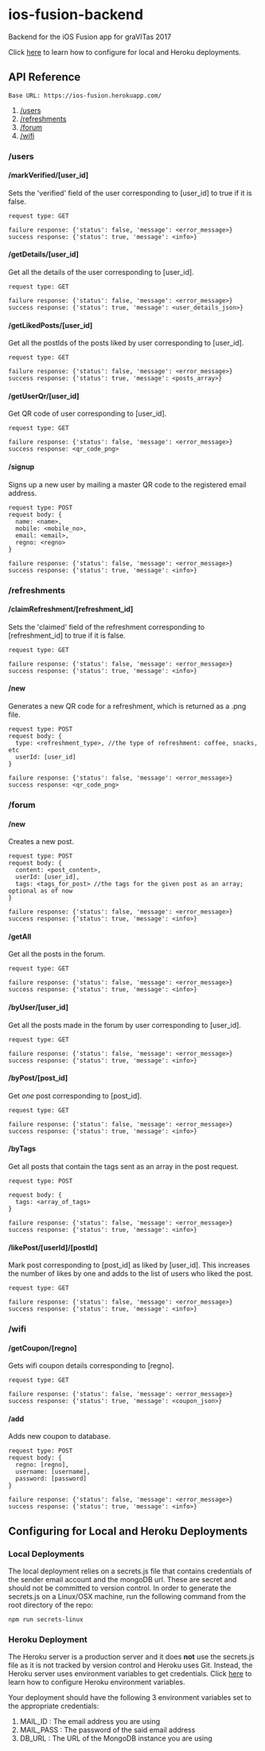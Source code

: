 # ios-fusion-backend
Backend for the iOS Fusion app for graVITas 2017

Click [here](#configuring-for-local-and-heroku-deployments) to learn how to configure for local and Heroku deployments.

## API Reference

`Base URL: https://ios-fusion.herokuapp.com/`

1. [/users](#users)
2. [/refreshments](#refreshments)
3. [/forum](#forum)
4. [/wifi](#wifi)


### /users

#### /markVerified/[user_id]

Sets the 'verified' field of the user corresponding to [user_id] to true if it is false.

    request type: GET

    failure response: {'status': false, 'message': <error_message>}
    success response: {'status': true, 'message': <info>}

#### /getDetails/[user_id]

Get all the details of the user corresponding to [user_id].

    request type: GET

    failure response: {'status': false, 'message': <error_message>}
    success response: {'status': true, 'message': <user_details_json>}


#### /getLikedPosts/[user_id]

Get all the postIds of the posts liked by user corresponding to [user_id].

    request type: GET

    failure response: {'status': false, 'message': <error_message>}
    success response: {'status': true, 'message': <posts_array>}

#### /getUserQr/[user_id]

Get QR code of user corresponding to [user_id].

    request type: GET

    failure response: {'status': false, 'message': <error_message>}
    success response: <qr_code_png>

#### /signup

Signs up a new user by mailing a master QR code to the registered email address.

    request type: POST
    request body: {
      name: <name>,
      mobile: <mobile_no>,
      email: <email>,
      regno: <regno>
    }

    failure response: {'status': false, 'message': <error_message>}
    success response: {'status': true, 'message': <info>}

### /refreshments

#### /claimRefreshment/[refreshment_id]

Sets the 'claimed' field of the refreshment corresponding to [refreshment_id] to true if it is false.

    request type: GET

    failure response: {'status': false, 'message': <error_message>}
    success response: {'status': true, 'message': <info>}

#### /new

Generates a new QR code for a refreshment, which is returned as a .png file.

    request type: POST
    request body: {
      type: <refreshment_type>, //the type of refreshment: coffee, snacks, etc
      userId: [user_id]
    }

    failure response: {'status': false, 'message': <error_message>}
    success response: <qr_code_png>


### /forum

#### /new

Creates a new post.

    request type: POST
    request body: {
      content: <post_content>,
      userId: [user_id],
      tags: <tags_for_post> //the tags for the given post as an array; optional as of now
    }

    failure response: {'status': false, 'message': <error_message>}
    success response: {'status': true, 'message': <info>}

#### /getAll

Get all the posts in the forum.


    request type: GET

    failure response: {'status': false, 'message': <error_message>}
    success response: {'status': true, 'message': <info>}

#### /byUser/[user_id]

Get all the posts made in the forum by user corresponding to [user_id].

    request type: GET

    failure response: {'status': false, 'message': <error_message>}
    success response: {'status': true, 'message': <info>}

#### /byPost/[post_id]

Get *one* post corresponding to [post_id].

    request type: GET

    failure response: {'status': false, 'message': <error_message>}
    success response: {'status': true, 'message': <info>}

#### /byTags

Get all posts that contain the tags sent as an array in the post request.

    request type: POST

    request body: {
      tags: <array_of_tags>
    }

    failure response: {'status': false, 'message': <error_message>}
    success response: {'status': true, 'message': <info>}


#### /likePost/[userId]/[postId]

Mark post corresponding to [post_id] as liked by [user_id]. This increases the number of likes by one and adds <userId> to the list of users who liked the post.

    request type: GET

    failure response: {'status': false, 'message': <error_message>}
    success response: {'status': true, 'message': <info>}



### /wifi

#### /getCoupon/[regno]

Gets wifi coupon details corresponding to [regno].

    request type: GET

    failure response: {'status': false, 'message': <error_message>}
    success response: {'status': true, 'message': <coupon_json>}

#### /add

Adds new coupon to database.

    request type: POST
    request body: {
      regno: [regno],
      username: [username],
      password: [password]
    }

    failure response: {'status': false, 'message': <error_message>}
    success response: {'status': true, 'message': <info>}



## Configuring for Local and Heroku Deployments

### Local Deployments

The local deployment relies on a secrets.js file that contains credentials of the sender email account and the mongoDB url. These are secret and should not be committed to version control. In order to generate the secrets.js on a Linux/OSX machine, run the following command from the root directory of the repo:

`npm run secrets-linux`

### Heroku Deployment

The Heroku server is a production server and it does **not** use the secrets.js file as it is not tracked by version control and Heroku uses Git. Instead, the Heroku server uses environment variables to get credentials. Click [here](https://devcenter.heroku.com/articles/config-vars) to learn how to configure Heroku environment variables.

Your deployment should have the following 3 environment variables set to the appropriate credentials:

1. MAIL_ID : The email address you are using
2. MAIL_PASS : The password of the said email address
3. DB_URL : The URL of the MongoDB instance you are using
